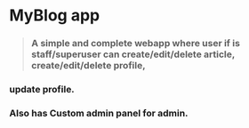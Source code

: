 # MyBlog app

> ### A simple and complete webapp where user if is staff/superuser can create/edit/delete article, create/edit/delete profile,
### update profile.
### Also has Custom admin panel for admin.
